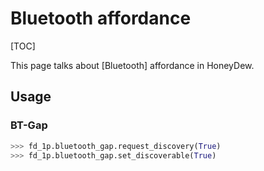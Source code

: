 # Bluetooth affordance

[TOC]

This page talks about [Bluetooth] affordance in HoneyDew.

## Usage

### BT-Gap
```python
>>> fd_1p.bluetooth_gap.request_discovery(True)
>>> fd_1p.bluetooth_gap.set_discoverable(True)
```

[BT-Gap]: ../interfaces/affordances/bluetooth/bluetooth_gap.py
